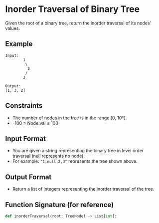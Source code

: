 # Inorder Traversal of Binary Tree

Given the root of a binary tree, return the inorder traversal of its nodes' values.

## Example

```
Input:
        1
         \
          2
         /
        3

Output:
[1, 3, 2]
```

## Constraints

- The number of nodes in the tree is in the range [0, 10⁴].
- -100 ≤ Node.val ≤ 100

## Input Format

- You are given a string representing the binary tree in level order traversal (null represents no node).
- For example: `"1,null,2,3"` represents the tree shown above.

## Output Format

- Return a list of integers representing the inorder traversal of the tree.

## Function Signature (for reference)

```python
def inorderTraversal(root: TreeNode) -> List[int]:
```
